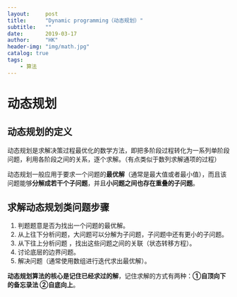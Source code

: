 ```yaml
---
layout:     post
title:      "Dynamic programming（动态规划）"
subtitle:   ""
date:       2019-03-17
author:     "HK"
header-img: "img/math.jpg"
catalog: true
tags:
    - 算法
---
```


# 动态规划

## 动态规划的定义

动态规划是求解决策过程最优化的数学方法，即把多阶段过程转化为一系列单阶段问题，利用各阶段之间的关系，逐个求解。（有点类似于数列求解通项的过程）

动态规划一般应用于要求一个问题的**最优解**（通常是最大值或者最小值），而且该问题能够**分解成若干个子问题**，并且**小问题之间也存在重叠的子问题**。

## 求解动态规划类问题步骤

1. 判题题意是否为找出一个问题的最优解。
2. 从上往下分析问题，大问题可以分解为子问题，子问题中还有更小的子问题。
3. 从下往上分析问题 ，找出这些问题之间的关联（状态转移方程）。
4. 讨论底层的边界问题。
5. 解决问题（通常使用数组进行迭代求出最优解）。

**动态规划算法的核心是记住已经求过的解**，记住求解的方式有两种：**①自顶向下的备忘录法 ②自底向上**。

